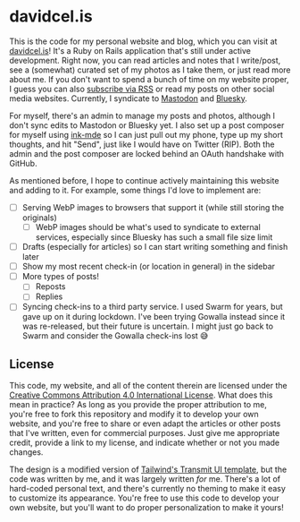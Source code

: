 # davidcel.is

This is the code for my personal website and blog, which you can visit at [davidcel.is](https://davidcel.is/)! It's a Ruby on Rails application that's still under active development. Right now, you can read articles and notes that I write/post, see a (somewhat) curated set of my photos as I take them, or just read more about me. If you don't want to spend a bunch of time on my website proper, I guess you can also [subscribe via RSS](https://davidcel.is/feeds/main) or read my posts on other social media websites. Currently, I syndicate to [Mastodon](https://xoxo.zone/@davidcelis) and [Bluesky](https://bsky.app/profile/davidcel.is).

For myself, there's an admin to manage my posts and photos, although I don't sync edits to Mastodon or Bluesky yet. I also set up a post composer for myself using [ink-mde](https://github.com/davidmyersdev/ink-mde) so I can just pull out my phone, type up my short thoughts, and hit "Send", just like I would have on Twitter (RIP). Both the admin and the post composer are locked behind an OAuth handshake with GitHub.

As mentioned before, I hope to continue actively maintaining this website and adding to it. For example, some things I'd love to implement are:

- [ ] Serving WebP images to browsers that support it (while still storing the originals)
  - [ ] WebP images should be what's used to syndicate to external services, especially since Bluesky has such a small file size limit
- [ ] Drafts (especially for articles) so I can start writing something and finish later
- [ ] Show my most recent check-in (or location in general) in the sidebar
- [ ] More types of posts!
  - [ ] Reposts
  - [ ] Replies
- [ ] Syncing check-ins to a third party service. I used Swarm for years, but gave up on it during lockdown. I've been trying Gowalla instead since it was re-released, but their future is uncertain. I might just go back to Swarm and consider the Gowalla check-ins lost 😅

## License

This code, my website, and all of the content therein are licensed under the [Creative Commons Attribution 4.0 International License](https://creativecommons.org/licenses/by/4.0/). What does this mean in practice? As long as you provide the proper attribution to me, you're free to fork this repository and modify it to develop your own website, and you're free to share or even adapt the articles or other posts that I've written, even for commercial purposes. Just give me appropriate credit, provide a link to my license, and indicate whether or not you made changes.

The design is a modified version of [Tailwind's Transmit UI template](https://tailwindui.com/templates/transmit), but the code was written by me, and it was largely written _for_ me. There's a lot of hard-coded personal text, and there's currently no theming to make it easy to customize its appearance. You're free to use this code to develop your own website, but you'll want to do proper personalization to make it yours!
